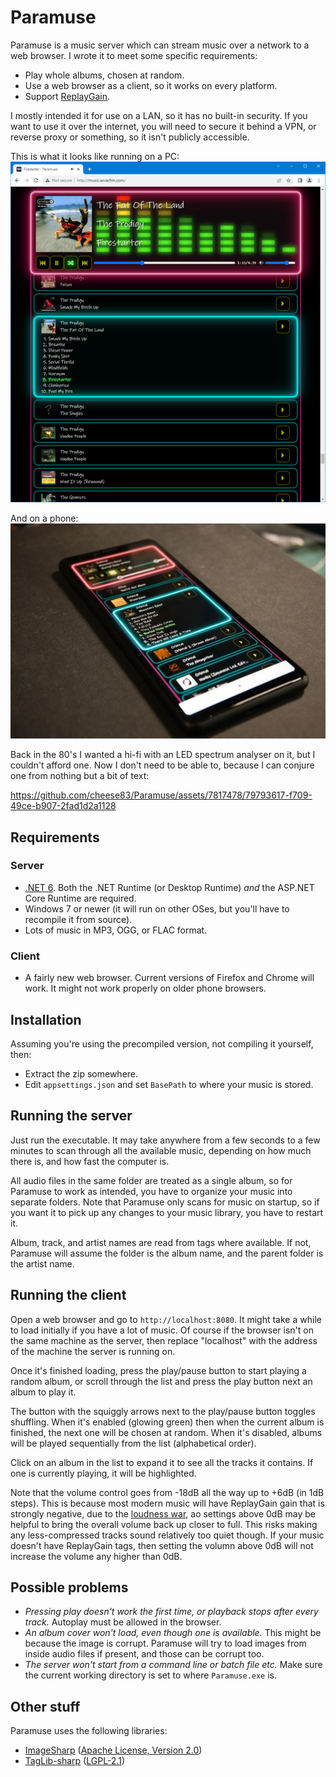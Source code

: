 # Paramuse

Paramuse is a music server which can stream music over a network to a web browser. I wrote it to meet some specific requirements:

* Play whole albums, chosen at random.
* Use a web browser as a client, so it works on every platform.
* Support [ReplayGain](https://en.wikipedia.org/wiki/ReplayGain).

I mostly intended it for use on a LAN, so it has no built-in security. If you want to use it over the internet, you will need to secure it behind a VPN, or reverse proxy or something, so it isn't publicly accessible.

This is what it looks like running on a PC:  
![Desktop screenshot](Screenshots/Desktop.png)

And on a phone:  
![Phone screenshot](Screenshots/Phone.jpg)

Back in the 80's I wanted a hi-fi with an LED spectrum analyser on it, but I couldn't afford one. Now I don't need to be able to, because I can conjure one from nothing but a bit of text:

https://github.com/cheese83/Paramuse/assets/7817478/79793617-f709-49ce-b907-2fad1d2a1128

## Requirements

### Server

* [.NET 6](https://dotnet.microsoft.com/en-us/download/dotnet/6.0). Both the .NET Runtime (or Desktop Runtime) _and_ the ASP.NET Core Runtime are required.
* Windows 7 or newer (it will run on other OSes, but you'll have to recompile it from source).
* Lots of music in MP3, OGG, or FLAC format.

### Client

* A fairly new web browser. Current versions of Firefox and Chrome will work. It might not work properly on older phone browsers.

## Installation

Assuming you're using the precompiled version, not compiling it yourself, then:

* Extract the zip somewhere.
* Edit `appsettings.json` and set `BasePath` to where your music is stored.

## Running the server

Just run the executable. It may take anywhere from a few seconds to a few minutes to scan through all the available music, depending on how much there is, and how fast the computer is.

All audio files in the same folder are treated as a single album, so for Paramuse to work as intended, you have to organize your music into separate folders. Note that Paramuse only scans for music on startup, so if you want it to pick up any changes to your music library, you have to restart it.

Album, track, and artist names are read from tags where available. If not, Paramuse will assume the folder is the album name, and the parent folder is the artist name.

## Running the client

Open a web browser and go to `http://localhost:8080`. It might take a while to load initially if you have a lot of music. Of course if the browser isn't on the same machine as the server, then replace "localhost" with the address of the machine the server is running on.

Once it's finished loading, press the play/pause button to start playing a random album, or scroll through the list and press the play button next an album to play it.

The button with the squiggly arrows next to the play/pause button toggles shuffling. When it's enabled (glowing green) then when the current album is finished, the next one will be chosen at random. When it's disabled, albums will be played sequentially from the list (alphabetical order).

Click on an album in the list to expand it to see all the tracks it contains. If one is currently playing, it will be highlighted.

Note that the volume control goes from -18dB all the way up to +6dB (in 1dB steps). This is because most modern music will have ReplayGain gain that is strongly negative, due to the [loudness war](https://en.wikipedia.org/wiki/Loudness_war), ao settings above 0dB may be helpful to bring the overall volume back up closer to full. This risks making any less-compressed tracks sound relatively too quiet though. If your music doesn't have ReplayGain tags, then setting the volumn above 0dB will not increase the volume any higher than 0dB.

## Possible problems

* _Pressing play doesn't work the first time, or playback stops after every track._ Autoplay must be allowed in the browser.
* _An album cover won't load, even though one is available._ This might be because the image is corrupt. Paramuse will try to load images from inside audio files if present, and those can be corrupt too.
* _The server won't start from a command line or batch file etc._ Make sure the current working directory is set to where `Paramuse.exe` is.

## Other stuff

Paramuse uses the following libraries:
* [ImageSharp](https://github.com/SixLabors/ImageSharp) ([Apache License, Version 2.0](<Library Licenses/LICENSE-2.0.txt>))
* [TagLib-sharp](https://github.com/mono/taglib-sharp) ([LGPL-2.1](<Library Licenses/COPYING>))
